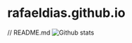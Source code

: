 # rafaeldias.github.io
// README.md
![Github stats](https://github-readme-stats.vercel.app/api?username=Draf09&theme=highcontrast&show_icons=true&count_private=true)
